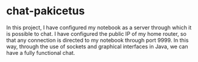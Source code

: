 # chat-pakicetus
In this project, I have configured my notebook as a server through which it is possible to chat. I have configured the public IP of my home router, so that any connection is directed to my notebook through port 9999. In this way, through the use of sockets and graphical interfaces in Java, we can have a fully functional chat.
